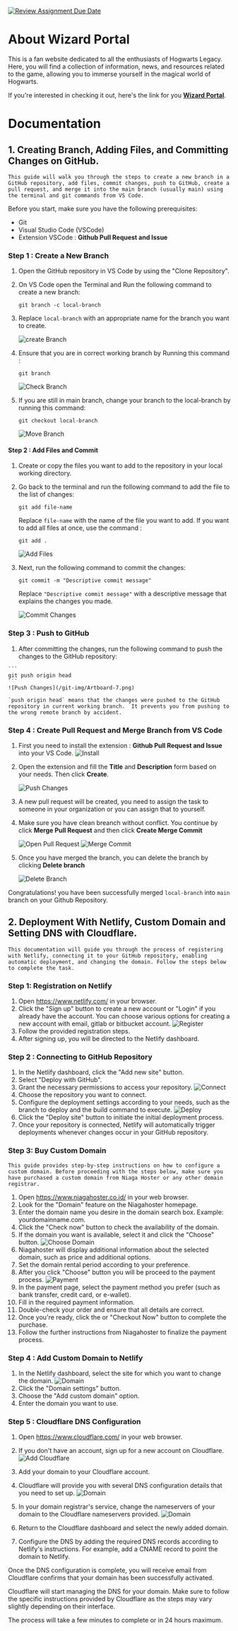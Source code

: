 [![Review Assignment Due Date](https://classroom.github.com/assets/deadline-readme-button-24ddc0f5d75046c5622901739e7c5dd533143b0c8e959d652212380cedb1ea36.svg)](https://classroom.github.com/a/isPhTOcA)

# **About Wizard Portal**
This is a fan website dedicated to all the enthusiasts of Hogwarts Legacy. Here, you will find a collection of information, news, and resources related to the game, allowing you to immerse yourself in the magical world of Hogwarts.

If you're interested in checking it out, here's the link for you
**[Wizard Portal](https://wizardportal.site)**.


# **Documentation**
## **1. Creating Branch, Adding Files, and Committing Changes on GitHub.**

    This guide will walk you through the steps to create a new branch in a GitHub repository, add files, commit changes, push to GitHub, create a pull request, and merge it into the main branch (usually main) using the terminal and git commands from VS Code.

Before you start, make sure you have the following prerequisites:

- Git
- Visual Studio Code (VSCode)
- Extension VSCode : **Github Pull Request and Issue**

### **Step 1 : Create a New Branch**

1. Open the GitHub repository in VS Code by using the "Clone Repository".  
2.  On VS Code open the Terminal and Run the following command to create a new branch:
    ```
    git branch -c local-branch
    ```

3. Replace `local-branch` with an appropriate name for the branch you want to create.

    ![create Branch](/git-img/Artboard-1.png)


4. Ensure that you are in correct working branch by Running this command :
    ```
    git branch
    ```
    ![Check Branch](/git-img/Artboard-2.png)

5. If you are still in main branch, change your branch to the local-branch by running this command:
    ```
    git checkout local-branch
    ```
    ![Move Branch](/git-img/Artboard-3.png)

#### **Step 2 : Add Files and Commit**
 1. Create or copy the files you want to add to the repository in your local working directory.

2. Go back to the terminal and run the following command to add the file to the list of changes:
     ```
     git add file-name
     ```
     Replace `file-name` with the name of the file you want to add. If you want to add all files at once, use the command :
     ```
     git add .
     ```

     ![Add Files](/git-img/Artboard-4.png)

3. Next, run the following command to commit the changes:
     ```
     git commit -m "Descriptive commit message"
     ```
     Replace `"Descriptive commit message"` with a descriptive message that explains the changes you made.

     ![Commit Changes](/git-img/Artboard-6.png)

### **Step 3 : Push to GitHub**

1.   After committing the changes, run the following command to push the changes to the GitHub repository:

    ```
    git push origin head
    ```
    ![Push Changes](/git-img/Artboard-7.png)

    `push origin head` means that the changes were pushed to the GitHub repository in current working branch.  It prevents you from pushing to the wrong remote branch by accident.

### **Step 4 : Create Pull Request and Merge Branch from VS Code**

1. First you need to install the extension : **Github Pull Request and Issue** into your VS Code.
    ![Install](/git-img/Artboard-8.png)

2. Open the extension and fill the **Title** and **Description** form based on your needs. Then click **Create**.

    ![Push Changes](/git-img/Artboard-9.png)

3. A new pull request will be created, you need to assign the task to someone in your organization or you can assign that to yourself.

4. Make sure you have clean breanch without conflict. You continue by click **Merge Pull Request** and then click **Create Merge Commit**

    ![Open Pull Request](/git-img/Artboard-10.png)
    ![Merge Commit](/git-img/Artboard-11.png)

5. Once you have merged the branch, you can delete the branch by clicking **Delete branch**

    ![Delete Branch](/git-img/Artboard-12.png)

Congratulations! you have been successfully merged `local-branch` into `main` branch on your Github Repository.

## **2. Deployment With Netlify, Custom Domain and Setting DNS with Cloudflare.**
    This documentation will guide you through the process of registering with Netlify, connecting it to your GitHub repository, enabling automatic deployment, and changing the domain. Follow the steps below to complete the task.
### **Step 1: Registration on Netlify**
1. Open https://www.netlify.com/ in your browser.
2. Click the "Sign up" button to create a new account or "Login" if you already have the account. You can choose various options for creating a new account with email, gitlab or bitbucket account.
![Register](/git-img/netlify-1.png)
3. Follow the provided registration steps.
4. After signing up, you will be directed to the Netlify dashboard.

### **Step 2 : Connecting to GitHub Repository**
1. In the Netlify dashboard, click the "Add new site" button.
2. Select "Deploy with GitHub".
3. Grant the necessary permissions to access your repository.
    ![Connect](/git-img/netlify-2.png)
4. Choose the repository you want to connect.
5. Configure the deployment settings according to your needs, such as the branch to deploy and the build command to execute.
    ![Deploy](/git-img/netlify-3.png)
6. Click the "Deploy site" button to initiate the initial deployment process.
7. Once your repository is connected, Netlify will automatically trigger deployments whenever changes occur in your GitHub repository.

### **Step 3: Buy Custom Domain**
    This guide provides step-by-step instructions on how to configure a custom domain. Before proceeding with the steps below, make sure you have purchased a custom domain from Niaga Hoster or any other domain registrar.

1. Open https://www.niagahoster.co.id/ in your web browser.
2. Look for the "Domain" feature on the Niagahoster homepage.
3. Enter the domain name you desire in the domain search box.
Example: yourdomainname.com.
4. Click the "Check now" button to check the availability of the domain.
5. If the domain you want is available, select it and click the "Choose" button.
    ![Choose Domain](/git-img/niaga-1.png)
6. Niagahoster will display additional information about the selected domain, such as price and additional options.
7. Set the domain rental period according to your preference.
8. After you click "Choose" button you will be proceed to the payment process.
     ![Payment](/git-img/niaga-2.png)
9. In the payment page, select the payment method you prefer (such as bank transfer, credit card, or e-wallet).
10. Fill in the required payment information.
11. Double-check your order and ensure that all details are correct.
12. Once you're ready, click the or "Checkout Now" button to complete the purchase.
13. Follow the further instructions from Niagahoster to finalize the payment process. 

### **Step 4 : Add Custom Domain to Netlify**
1. In the Netlify dashboard, select the site for which you want to change the domain.
    ![Domain](/git-img/netlify-4.png)
2. Click the "Domain settings" button.
3. Choose the "Add custom domain" option.
4. Enter the domain you want to use.

### **Step 5 : Cloudflare DNS Configuration**
1. Open https://www.cloudflare.com/ in your web browser.
2. If you don't have an account, sign up for a new account on Cloudflare.
    ![Add Cloudflare](/git-img/netlify-5.png)
3. Add your domain to your Cloudflare account.
4. Cloudflare will provide you with several DNS configuration details that you need to set up.
    ![Domain](/git-img/netlify-6.png)

5. In your domain registrar's service, change the nameservers of your domain to the Cloudflare nameservers provided.
    ![Domain](/git-img/netlify-7.png)
6. Return to the Cloudflare dashboard and select the newly added domain.
7. Configure the DNS by adding the required DNS records according to Netlify's instructions.
For example, add a CNAME record to point the domain to Netlify.

Once the DNS configuration is complete, you will receive email from Cloudflare confirms that your domain has been successfully activated.

Cloudflare will start managing the DNS for your domain. Make sure to follow the specific instructions provided by Cloudflare as the steps may vary slightly depending on their interface.

The process will take a few minutes to complete or in 24 hours maximum.
